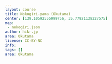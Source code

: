 ```yaml
---
layout: course
title: Nokogiri-yama (Okutama)
center: [139.10592555999756, 35.77921138227575]
map: 
 - nokogiri.json
author: hikr.jp
area: Okutama
license: CC-BY-NC
info:
tags: []
area: Okutama
---
```

